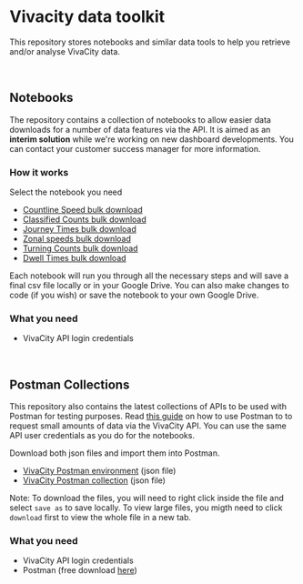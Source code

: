 # Vivacity data toolkit
This repository stores notebooks and similar data tools to help you retrieve and/or analyse VivaCity data. 

<br>

## Notebooks

The repository contains a collection of notebooks to allow easier data downloads for a number of data features via the API. It is aimed as an **interim solution** while we're working on new dashboard developments. You can contact your customer success manager for more information.

### How it works

Select the notebook you need
- [Countline Speed bulk download](https://github.com/vivacitylabs/data-toolkit/blob/master/countline_speeds_bulk_download_generator.ipynb)
- [Classified Counts bulk download](https://github.com/vivacitylabs/data-toolkit/blob/master/classified_counts_bulk_download_generator.ipynb)
- [Journey Times bulk download](https://github.com/vivacitylabs/data-toolkit/blob/master/journey_times_bulk_download_generator.ipynb)
- [Zonal speeds bulk download](https://github.com/vivacitylabs/data-toolkit/blob/master/zonal_speeds_bulk_download_generator.ipynb)
- [Turning Counts bulk download](https://github.com/vivacitylabs/data-toolkit/blob/master/turning_counts_bulk_download_generator.ipynb)
- [Dwell Times bulk download](https://github.com/vivacitylabs/data-toolkit/blob/master/dwell_times_bulk_download_generator.ipynb)

Each notebook will run you through all the necessary steps and will save a final csv file locally or in your Google Drive.
You can also make changes to code (if you wish) or save the notebook to your own Google Drive. 

### What you need

- VivaCity API login credentials

<br>

## Postman Collections

This repository also contains the latest collections of APIs to be used with Postman for testing purposes. Read [this guide](https://vivacitylabs.customerly.help/vivacity-api/api-postman-guide) on how to use Postman to to request small amounts of data via the VivaCity API. You can use the same API user credentials as you do for the notebooks. 

Download both json files and import them into Postman. 

- [VivaCity Postman environment](https://github.com/vivacitylabs/data-toolkit/blob/master/postman-collections/VivaCity%20Environment.postman_environment.json) (json file)
- [VivaCity Postman collection](https://github.com/vivacitylabs/data-toolkit/blob/master/postman-collections/Vivacity%20API.postman_collection.json) (json file)

Note: To download the files, you will need to right click inside the file and select `save as` to save locally. To view large files, you migth need to click `download` first to view the whole file in a new tab.

### What you need

- VivaCity API login credentials
- Postman (free download [here](https://www.postman.com/)) 

